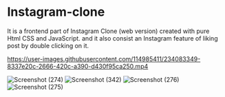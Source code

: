 # Instagram-clone
It is a frontend  part of  Instagram Clone  (web version) created with pure Html CSS and JavaScript.
and it also consist an  Instagram feature of liking post  by double clicking on it.





https://user-images.githubusercontent.com/114985411/234083349-8337e20c-2666-420c-a390-d430f95ca250.mp4






![Screenshot (274)](https://user-images.githubusercontent.com/114985411/233854252-ceacfbf2-4dce-4ca1-ae8d-65d54774d4fe.png)
![Screenshot (342)](https://user-images.githubusercontent.com/114985411/233854257-fcfb82fe-b7ea-4f6f-b978-74c30c240a25.png)
![Screenshot (276)](https://user-images.githubusercontent.com/114985411/233854259-075cc0fc-f5a1-4086-a162-13e1ed6fcbbb.png)
![Screenshot (275)](https://user-images.githubusercontent.com/114985411/233854261-9a97592b-afe9-4ee6-90e7-ec45696da252.png)




